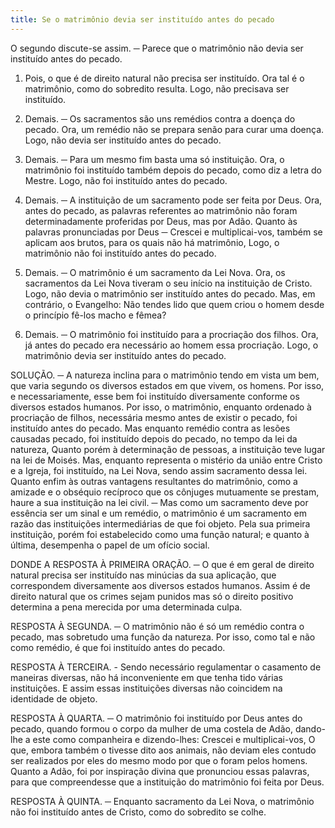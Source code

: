 ```yaml
---
title: Se o matrimônio devia ser instituído antes do pecado
---
```


O segundo discute-se assim. ─ Parece que o matrimônio não devia ser instituído antes do pecado.  

1. Pois, o que é de direito natural não precisa ser instituído. Ora tal é o matrimônio, como do sobredito resulta. Logo, não precisava ser instituído.  

2. Demais. ─ Os sacramentos são uns remédios contra a doença do pecado. Ora, um remédio não se prepara senão para curar uma doença. Logo, não devia ser instituído antes do pecado.  

3. Demais. ─ Para um mesmo fim basta uma só instituição. Ora, o matrimônio foi instituído também depois do pecado, como diz a letra do Mestre. Logo, não foi instituído antes do pecado.  

4. Demais. ─ A instituição de um sacramento pode ser feita por Deus. Ora, antes do pecado, as palavras referentes ao matrimônio não foram determinadamente proferidas por Deus, mas por Adão. Quanto às palavras pronunciadas por Deus ─ Crescei e multiplicai-vos, também se aplicam aos brutos, para os quais não há matrimônio, Logo, o matrimônio não foi instituído antes do pecado.  

5. Demais. ─ O matrimônio é um sacramento da Lei Nova. Ora, os sacramentos da Lei Nova tiveram o seu início na instituição de Cristo. Logo, não devia o matrimônio ser instituído antes do pecado.  Mas, em contrário, o Evangelho: Não tendes lido que quem criou o homem desde o princípio fê-los macho e fêmea?  

2. Demais. ─ O matrimônio foi instituído para a procriação dos filhos. Ora, já antes do pecado era necessário ao homem essa procriação. Logo, o matrimônio devia ser instituído antes do pecado.  

SOLUÇÃO. ─ A natureza inclina para o matrimônio tendo em vista um bem, que varia segundo os diversos estados em que vivem, os homens. Por isso, e necessariamente, esse bem foi instituído diversamente conforme os diversos estados humanos. Por isso, o matrimônio, enquanto ordenado à procriação de filhos, necessária mesmo antes de existir o pecado, foi instituído antes do pecado. Mas enquanto remédio contra as lesões causadas pecado, foi instituído depois do pecado, no tempo da lei da natureza, Quanto porém à determinação de pessoas, a instituição teve lugar na lei de Moisés. Mas, enquanto representa o mistério da união entre Cristo e a Igreja, foi instituído, na Lei Nova, sendo assim sacramento dessa lei. Quanto enfim às outras vantagens resultantes do matrimônio, como a amizade e o obséquio recíproco que os cônjuges mutuamente se prestam, haure a sua instituição na lei civil. ─ Mas como um sacramento deve por essência ser um sinal e um remédio, o matrimônio é um sacramento em razão das instituições intermediárias de que foi objeto. Pela sua primeira instituição, porém foi estabelecido como uma função natural; e quanto à última, desempenha o papel de um ofício social.  

DONDE A RESPOSTA À PRIMEIRA ORAÇÃO. ─ O que é em geral de direito natural precisa ser instituído nas minúcias da sua aplicação, que correspondem diversamente aos diversos estados humanos. Assim é de direito natural que os crimes sejam punidos mas só o direito positivo determina a pena merecida por uma determinada culpa.  

RESPOSTA À SEGUNDA. ─ O matrimônio não é só um remédio contra o pecado, mas sobretudo uma função da natureza. Por isso, como tal e não como remédio, é que foi instituído antes do pecado. 

RESPOSTA À TERCEIRA. - Sendo necessário regulamentar o casamento de maneiras diversas, não há inconveniente em que tenha tido várias instituições. E assim essas instituições diversas não coincidem na identidade de objeto.  

RESPOSTA À QUARTA. ─ O matrimônio foi instituído por Deus antes do pecado, quando formou o corpo da mulher de uma costela de Adão, dando-lhe a este como companheira e dizendo-lhes: Crescei e multiplicai-vos, O que, embora também o tivesse dito aos animais, não deviam eles contudo ser realizados por eles do mesmo modo por que o foram pelos homens. Quanto a Adão, foi por inspiração divina que pronunciou essas palavras, para que compreendesse que a instituição do matrimônio foi feita por Deus.  

RESPOSTA À QUINTA. ─ Enquanto sacramento da Lei Nova, o matrimônio não foi instituído antes de Cristo, como do sobredito se colhe.